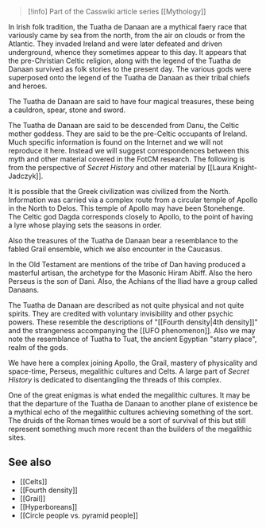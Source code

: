 > [!info] Part of the Casswiki article series [[Mythology]]

In Irish folk tradition, the Tuatha de Danaan are a mythical faery race that variously came by sea from the north, from the air on clouds or from the Atlantic. They invaded Ireland and were later defeated and driven underground, whence they sometimes appear to this day. It appears that the pre-Christian Celtic religion, along with the legend of the Tuatha de Danaan survived as folk stories to the present day. The various gods were superposed onto the legend of the Tuatha de Danaan as their tribal chiefs and heroes.

The Tuatha de Danaan are said to have four magical treasures, these being a cauldron, spear, stone and sword.

The Tuatha de Danaan are said to be descended from Danu, the Celtic mother goddess. They are said to be the pre-Celtic occupants of Ireland. Much specific information is found on the Internet and we will not reproduce it here. Instead we will suggest correspondences between this myth and other material covered in the FotCM research. The following is from the perspective of _Secret History_ and other material by [[Laura Knight-Jadczyk]].

It is possible that the Greek civilization was civilized from the North. Information was carried via a complex route from a circular temple of Apollo in the North to Delos. This temple of Apollo may have been Stonehenge. The Celtic god Dagda corresponds closely to Apollo, to the point of having a lyre whose playing sets the seasons in order.

Also the treasures of the Tuatha de Danaan bear a resemblance to the fabled Grail ensemble, which we also encounter in the Caucasus.

In the Old Testament are mentions of the tribe of Dan having produced a masterful artisan, the archetype for the Masonic Hiram Abiff. Also the hero Perseus is the son of Dani. Also, the Achians of the Iliad have a group called Danaans.

The Tuatha de Danaan are described as not quite physical and not quite spirits. They are credited with voluntary invisibility and other psychic powers. These resemble the descriptions of "[[Fourth density|4th density]]" and the strangeness accompanying the [[UFO phenomenon]]. Also we may note the resemblance of Tuatha to Tuat, the ancient Egyptian "starry place", realm of the gods.

We have here a complex joining Apollo, the Grail, mastery of physicality and space-time, Perseus, megalithic cultures and Celts. A large part of _Secret History_ is dedicated to disentangling the threads of this complex.

One of the great enigmas is what ended the megalithic cultures. It may be that the departure of the Tuatha de Danaan to another plane of existence be a mythical echo of the megalithic cultures achieving something of the sort. The druids of the Roman times would be a sort of survival of this but still represent something much more recent than the builders of the megalithic sites.

See also
--------

*   [[Celts]]
*   [[Fourth density]]
*   [[Grail]]
*   [[Hyperboreans]]
*   [[Circle people vs. pyramid people]]